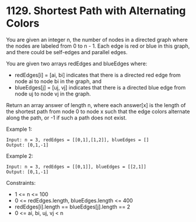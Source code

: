 # 1129. Shortest Path with Alternating Colors

You are given an integer n, the number of nodes in a directed graph where the nodes are labeled from 0 to n - 1. Each edge is red or blue in this graph, and there could be self-edges and parallel edges.

You are given two arrays redEdges and blueEdges where:

- redEdges[i] = [ai, bi] indicates that there is a directed red edge from node ai to node bi in the graph, and
- blueEdges[j] = [uj, vj] indicates that there is a directed blue edge from node uj to node vj in the graph.

Return an array answer of length n, where each answer[x] is the length of the shortest path from node 0 to node x such that the edge colors alternate along the path, or -1 if such a path does not exist.

Example 1:
```
Input: n = 3, redEdges = [[0,1],[1,2]], blueEdges = []
Output: [0,1,-1]
```
Example 2:
```
Input: n = 3, redEdges = [[0,1]], blueEdges = [[2,1]]
Output: [0,1,-1]
```

Constraints:

- 1 <= n <= 100
- 0 <= redEdges.length, blueEdges.length <= 400
- redEdges[i].length == blueEdges[j].length == 2
- 0 <= ai, bi, uj, vj < n
